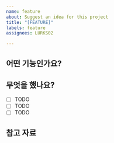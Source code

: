 ```yaml
---
name: feature
about: Suggest an idea for this project
title: "[FEATURE]"
labels: feature
assignees: LURKS02

---
```


## 어떤 기능인가요?
> 

## 무엇을 했나요?
- [ ] TODO
- [ ] TODO
- [ ] TODO

## 참고 자료
